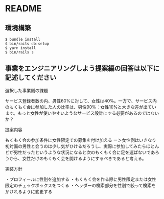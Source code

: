 # README

## 環境構築
```
$ bundle install
$ bin/rails db:setup
$ yarn install
$ bin/rails s
```

## 事業をエンジニアリングしよう提案編の回答は以下に記述してください
選択した事業側の課題

サービス登録者数の内、男性60%に対して、女性は40%。一方で、サービス内のもくもく会に参加した人の比率は、男性90%：女性10%と大きな差が出ています。もっと女性が使いやすいようなサービス設計にする必要があるのではないか？

提案内容

もくもく会の参加条件に女性限定での募集を付け加える
ー＞女性側はいきなり初対面の男性と会うのは少し気がひけるだろうし、実際に参加してみたらほとんどが男性だったというような状況になると次のもくもく会に足を運ばないであろうから、女性だけのもくもく会を開けるようにするべきであると考える。

実装方針

・プロフィールに性別を追加する
・もくもく会を作る際に男性限定または女性限定のチェックボックスをつくる
・ヘッダーの検索部分を性別で絞って検索をかけれるように変更する